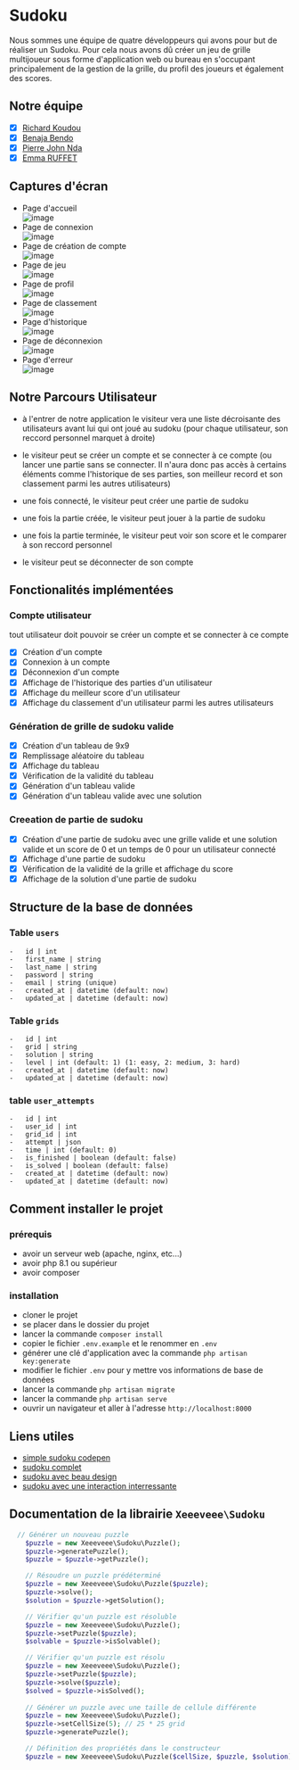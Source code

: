 # Sudoku

Nous sommes une équipe de quatre développeurs qui avons pour but de réaliser un Sudoku. Pour cela nous avons dû créer un
jeu de grille multijoueur sous forme d'application web ou bureau en s'occupant principalement de la gestion de la
grille, du profil des joueurs et également des scores.

## Notre équipe

- [x] [Richard Koudou](https://github.com/RichardKoudou/Sudoku)
- [x] [Benaja Bendo](https://github.com/benaja-bendo)
- [x] [Pierre John Nda](https://github.com/PierreJohnNda)
- [x] [Emma RUFFET](https://github.com/emmarft)

## Captures d'écran

- Page d'accueil  
  ![image](/public/assets/home.png)
- Page de connexion  
  ![image](/public/assets/connexion.png)
- Page de création de compte  
  ![image](/public/assets/register.png)
- Page de jeu  
  ![image](/public/assets/game.png)
- Page de profil  
  ![image](/public/assets/profil_user.png)
- Page de classement  
  ![image](/public/assets/home.png)
- Page d'historique  
  ![image](/public/assets/record.png)
- Page de déconnexion  
  ![image](/public/assets/logout.png)
- Page d'erreur  
  ![image](/public/assets/404.png)

## Notre Parcours Utilisateur

- à l'entrer de notre application le visiteur vera une liste décroisante des utilisateurs avant lui qui ont joué au
  sudoku (pour chaque utilisateur, son reccord personnel marquet à droite)

- le visiteur peut se créer un compte et se connecter à ce compte (ou lancer une partie sans se connecter. Il n'aura
  donc pas accès à certains éléments comme l'historique de ses parties, son meilleur record et son classement parmi les
  autres utilisateurs)

- une fois connecté, le visiteur peut créer une partie de sudoku

- une fois la partie créée, le visiteur peut jouer à la partie de sudoku

- une fois la partie terminée, le visiteur peut voir son score et le comparer à son reccord personnel

- le visiteur peut se déconnecter de son compte

## Fonctionalités implémentées

### Compte utilisateur

tout utilisateur doit pouvoir se créer un compte et se connecter à ce compte

-   [x] Création d'un compte
-   [x] Connexion à un compte
-   [x] Déconnexion d'un compte
-   [x] Affichage de l'historique des parties d'un utilisateur
-   [x] Affichage du meilleur score d'un utilisateur
-   [x] Affichage du classement d'un utilisateur parmi les autres utilisateurs

### Génération de grille de sudoku valide

-   [x] Création d'un tableau de 9x9
-   [x] Remplissage aléatoire du tableau
-   [x] Affichage du tableau
-   [x] Vérification de la validité du tableau
-   [x] Génération d'un tableau valide
-   [x] Génération d'un tableau valide avec une solution

### Creeation de partie de sudoku

-   [x] Création d'une partie de sudoku avec une grille valide et une solution valide et un score de 0 et un temps de 0
    pour un utilisateur connecté
-   [x] Affichage d'une partie de sudoku
-   [x] Vérification de la validité de la grille et affichage du score
-   [x] Affichage de la solution d'une partie de sudoku

## Structure de la base de données

### Table `users`

    -   id | int
    -   first_name | string
    -   last_name | string
    -   password | string
    -   email | string (unique)
    -   created_at | datetime (default: now)
    -   updated_at | datetime (default: now)

### Table `grids`

    -   id | int
    -   grid | string
    -   solution | string
    -   level | int (default: 1) (1: easy, 2: medium, 3: hard)
    -   created_at | datetime (default: now)
    -   updated_at | datetime (default: now)

### table `user_attempts`

    -   id | int
    -   user_id | int
    -   grid_id | int
    -   attempt | json
    -   time | int (default: 0)
    -   is_finished | boolean (default: false)
    -   is_solved | boolean (default: false)
    -   created_at | datetime (default: now)
    -   updated_at | datetime (default: now)

## Comment installer le projet

### prérequis

- avoir un serveur web (apache, nginx, etc...)
- avoir php 8.1 ou supérieur
- avoir composer

### installation

- cloner le projet
- se placer dans le dossier du projet
- lancer la commande `composer install`
- copier le fichier `.env.example` et le renommer en `.env`
- générer une clé d'application avec la commande `php artisan key:generate`
- modifier le fichier `.env` pour y mettre vos informations de base de données
- lancer la commande `php artisan migrate`
- lancer la commande `php artisan serve`
- ouvrir un navigateur et aller à l'adresse `http://localhost:8000`

## Liens utiles

- [simple sudoku codepen](https://codepen.io/CYass/pen/qwjbRr)
- [sudoku complet](https://codepen.io/gerrardcss/details/rNGLRdp)
- [sudoku avec beau design](https://codepen.io/flavio_amaral/pen/oNGPqEN)
- [sudoku avec une interaction interressante](https://codepen.io/dovid1234/pen/PZbmMx)

## Documentation de la librairie `Xeeeveee\Sudoku`

```php
  // Générer un nouveau puzzle
    $puzzle = new Xeeeveee\Sudoku\Puzzle();
    $puzzle->generatePuzzle();
    $puzzle = $puzzle->getPuzzle();

    // Résoudre un puzzle prédéterminé
    $puzzle = new Xeeeveee\Sudoku\Puzzle($puzzle);
    $puzzle->solve();
    $solution = $puzzle->getSolution();

    // Vérifier qu'un puzzle est résoluble
    $puzzle = new Xeeeveee\Sudoku\Puzzle();
    $puzzle->setPuzzle($puzzle);
    $solvable = $puzzle->isSolvable();

    // Vérifier qu'un puzzle est résolu
    $puzzle = new Xeeeveee\Sudoku\Puzzle();
    $puzzle->setPuzzle($puzzle);
    $puzzle->solve($puzzle);
    $solved = $puzzle->isSolved();
    
    // Générer un puzzle avec une taille de cellule différente
    $puzzle = new Xeeeveee\Sudoku\Puzzle();
    $puzzle->setCellSize(5); // 25 * 25 grid
    $puzzle->generatePuzzle();

    // Définition des propriétés dans le constructeur
    $puzzle = new Xeeeveee\Sudoku\Puzzle($cellSize, $puzzle, $solution);

```
